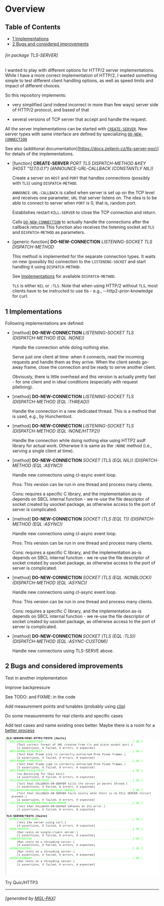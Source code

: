 <a id="x-28TLS-SERVER-3A-40OVERVIEW-20MGL-PAX-3ASECTION-29"></a>

# Overview

## Table of Contents

- [1 Implementations][335b]
- [2 Bugs and considered improvements][2da8]

###### \[in package TLS-SERVER\]
I wanted to play with different options for HTTP/2 server implementations. While
I have a more correct implementation of HTTP/2, I wanted something simple to
test different client handling options, as well as speed limits and impact of
different choices.

So this repository implements:

- very simplified (and indeed incorrect in more than few ways) server side of HTTP/2 protocol, and based of that

- several versions of TCP server that accept and handle the request.

All the server implementations can be started with [`CREATE-SERVER`][dd5c]. New server
types with same interface are defined by specializing [`DO-NEW-CONNECTION`][2ab2]

See also (additional documentation)\[https://docs.zellerin.cz/tls-server-poc\] for
details of the implementations.

<a id="x-28TLS-SERVER-3ACREATE-SERVER-20FUNCTION-29"></a>

- [function] **CREATE-SERVER** *PORT TLS DISPATCH-METHOD &KEY (HOST "127.0.0.1") (ANNOUNCE-URL-CALLBACK (CONSTANTLY NIL))*

    Create a server on `HOST` and `PORT` that handles connections (possibly with `TLS`) using
    `DISPATCH-METHOD`.
    
    `ANNOUNCE-URL-CALLBACK` is called when server is set up on the TCP level and
    receives one parameter, `URL` that server listens on. The idea is to be able to connect
    to server when `PORT` is 0, that is, random port.
    
    Establishes restart `KILL-SERVER` to close the TCP connection and return.
    
    Calls [`DO-NEW-CONNECTION`][2ab2] to actually handle the connections after the callback
    returns This function also receives the listening socket ad `TLS` and
    `DISPATCH-METHOD` as parameters.

<a id="x-28TLS-SERVER-3ADO-NEW-CONNECTION-20GENERIC-FUNCTION-29"></a>

- [generic-function] **DO-NEW-CONNECTION** *LISTENING-SOCKET TLS DISPATCH-METHOD*

    This method is implemented for the separate connection types. It waits on
    new (possibly tls) connection to the `LISTENING-SOCKET` and start handling it
    using `DISPATCH-METHOD`.
    
    See [Implementations][335b] for available `DISPATCH-METHOD`.
    
    `TLS` is either `NIL` or `:TLS`. Note that when using HTTP/2 without `TLS`, most clients have to be instructed to
    use tls - e.g., --http2-prior-knowledge for curl.

<a id="x-28TLS-SERVER-3A-40IMPLEMENTATIONS-20MGL-PAX-3ASECTION-29"></a>

## 1 Implementations

Following implementations are defined:

<a id="x-28TLS-SERVER-3ADO-NEW-CONNECTION-20-28METHOD-20NIL-20-28T-20T-20-28EQL-20-3ANONE-29-29-29-29"></a>

- [method] **DO-NEW-CONNECTION** *LISTENING-SOCKET TLS (DISPATCH-METHOD (EQL :NONE))*

    Handle the connection while doing nothing else.
    
    Serve just one client at time: when it connects, read the incoming requests and
    handle them as they arrive. When the client sends go-away frame, close the
    connection and be ready to serve another client.
    
    Obviously, there is little overhead and this version is actually pretty fast -
    for one client and in ideal conditions (especially with request pilelining).

<a id="x-28TLS-SERVER-3ADO-NEW-CONNECTION-20-28METHOD-20NIL-20-28T-20T-20-28EQL-20-3ATHREAD-29-29-29-29"></a>

- [method] **DO-NEW-CONNECTION** *LISTENING-SOCKET TLS (DISPATCH-METHOD (EQL :THREAD))*

    Handle the connection in a new dedicated thread. This is a method that is used,
    e.g., by Hunchentoot.

<a id="x-28TLS-SERVER-3ADO-NEW-CONNECTION-20-28METHOD-20NIL-20-28T-20T-20-28EQL-20-3ANONE-2FHTTP2-29-29-29-29"></a>

- [method] **DO-NEW-CONNECTION** *LISTENING-SOCKET TLS (DISPATCH-METHOD (EQL :NONE/HTTP2))*

    Handle the connection while doing nothing else using HTTP2 asdf library for
    actual work. Otherwise it is same as the `:NONE` method (i.e., serving a single
    client at time).

<a id="x-28TLS-SERVER-3ADO-NEW-CONNECTION-20-28METHOD-20NIL-20-28T-20-28EQL-20NIL-29-20-28EQL-20-3AASYNC-29-29-29-29"></a>

- [method] **DO-NEW-CONNECTION** *SOCKET (TLS (EQL NIL)) (DISPATCH-METHOD (EQL :ASYNC))*

    Handle new connections using cl-async event loop.
    
    Pros: This version can be run in one thread and process many clients.
    
    Cons: requires a specific C library, and the implementation as-is depends on
    SBCL internal function - we re-use the file descriptor of socket created by
    usocket package, as otherwise access to the port of server is complicated.

<a id="x-28TLS-SERVER-3ADO-NEW-CONNECTION-20-28METHOD-20NIL-20-28T-20-28EQL-20T-29-20-28EQL-20-3AASYNC-29-29-29-29"></a>

- [method] **DO-NEW-CONNECTION** *SOCKET (TLS (EQL T)) (DISPATCH-METHOD (EQL :ASYNC))*

    Handle new connections using cl-async event loop.
    
    Pros: This version can be run in one thread and process many clients.
    
    Cons: requires a specific C library, and the implementation as-is depends on
    SBCL internal function - we re-use the file descriptor of socket created by
    usocket package, as otherwise access to the port of server is complicated.

<a id="x-28TLS-SERVER-3ADO-NEW-CONNECTION-20-28METHOD-20NIL-20-28T-20-28EQL-20-3ANONBLOCK-29-20-28EQL-20-3AASYNC-29-29-29-29"></a>

- [method] **DO-NEW-CONNECTION** *SOCKET (TLS (EQL :NONBLOCK)) (DISPATCH-METHOD (EQL :ASYNC))*

    Handle new connections using cl-async event loop.
    
    Pros: This version can be run in one thread and process many clients.
    
    Cons: requires a specific C library, and the implementation as-is depends on
    SBCL internal function - we re-use the file descriptor of socket created by
    usocket package, as otherwise access to the port of server is complicated.

<a id="x-28TLS-SERVER-3ADO-NEW-CONNECTION-20-28METHOD-20NIL-20-28T-20-28EQL-20-3ATLS-29-20-28EQL-20-3AASYNC-CUSTOM-29-29-29-29"></a>

- [method] **DO-NEW-CONNECTION** *SOCKET (TLS (EQL :TLS)) (DISPATCH-METHOD (EQL :ASYNC-CUSTOM))*

    Handle new connections using TLS-SERVE above.

<a id="x-28TLS-SERVER-3A-40TODOS-20MGL-PAX-3ASECTION-29"></a>

## 2 Bugs and considered improvements

Test in another implementation

Improve backpressure

See TODO: and FIXME: in the code

Add measurement points and tunables (probably using [clip](https://github.com/zellerin/clip-1.4/))

Do some measurements for real clients and specific cases

Add test cases and name existing ones better. Maybe there is a room for
a [better process](https://doc.zellerin.cz/Integrate%20test%20framework.html)

 ![](images/fiasco.png)

Try Quic/HTTP3

  [2ab2]: #x-28TLS-SERVER-3ADO-NEW-CONNECTION-20GENERIC-FUNCTION-29 "TLS-SERVER:DO-NEW-CONNECTION GENERIC-FUNCTION"
  [2da8]: #x-28TLS-SERVER-3A-40TODOS-20MGL-PAX-3ASECTION-29 "Bugs and considered improvements"
  [335b]: #x-28TLS-SERVER-3A-40IMPLEMENTATIONS-20MGL-PAX-3ASECTION-29 "Implementations"
  [dd5c]: #x-28TLS-SERVER-3ACREATE-SERVER-20FUNCTION-29 "TLS-SERVER:CREATE-SERVER FUNCTION"

* * *
###### \[generated by [MGL-PAX](https://github.com/melisgl/mgl-pax)\]
